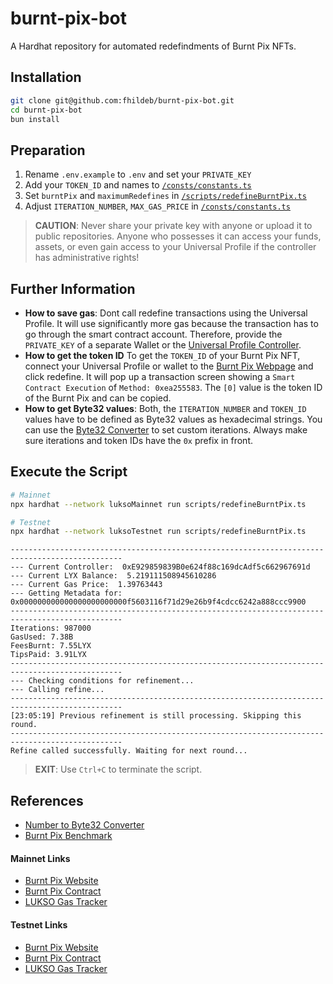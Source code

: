 # burnt-pix-bot

A Hardhat repository for automated redefindments of Burnt Pix NFTs.

## Installation

```bash
git clone git@github.com:fhildeb/burnt-pix-bot.git
cd burnt-pix-bot
bun install
```

## Preparation

1. Rename `.env.example` to `.env` and set your `PRIVATE_KEY`
2. Add your `TOKEN_ID` and names to [`/consts/constants.ts`](./scripts/redefineBurntPix.ts)
3. Set `burntPix` and `maximumRedefines` in [`/scripts/redefineBurntPix.ts`](./scripts/redefineBurntPix.ts)
4. Adjust `ITERATION_NUMBER`, `MAX_GAS_PRICE` in [`/consts/constants.ts`](./consts/constants.ts)

> **CAUTION**: Never share your private key with anyone or upload it to public repositories. Anyone who possesses it can access your funds, assets, or even gain access to your Universal Profile if the controller has administrative rights! 

## Further Information

- **How to save gas**: Dont call redefine transactions using the Universal Profile. It will use significantly more gas because the transaction has to go through the smart contract account. Therefore, provide the `PRIVATE_KEY` of a separate Wallet or the [Universal Profile Controller](https://support.lukso.network/extension/controllers).
- **How to get the token ID** To get the `TOKEN_ID` of your Burnt Pix NFT, connect your Universal Profile or wallet to the [Burnt Pix Webpage](https://burntpix.com/) and click redefine. It will pop up a transaction screen showing a `Smart Contract Execution` of `Method: 0xea255583`. The `[0]` value is the token ID of the Burnt Pix and can be copied.
- **How to get Byte32 values**: Both, the `ITERATION_NUMBER` and `TOKEN_ID` values have to be defined as Byte32 values as hexadecimal strings. You can use the [Byte32 Converter](https://neptunemutual.com/web3-tools/number-to-bytes32-converter/) to set custom iterations. Always make sure iterations and token IDs have the `0x` prefix in front.

## Execute the Script

```bash
# Mainnet
npx hardhat --network luksoMainnet run scripts/redefineBurntPix.ts

# Testnet
npx hardhat --network luksoTestnet run scripts/redefineBurntPix.ts
```

```text
-----------------------------------------------------------------------------------------------
--- Current Controller:  0xE929859839B0e624f88c169dcAdf5c662967691d
--- Current LYX Balance:  5.219111508945610286
--- Current Gas Price:  1.39763443
--- Getting Metadata for:  0x000000000000000000000000f5603116f71d29e26b9f4cdcc6242a888ccc9900
-----------------------------------------------------------------------------------------------
Iterations: 987000
GasUsed: 7.38B
FeesBurnt: 7.55LYX
TipsPaid: 3.91LYX
-----------------------------------------------------------------------------------------------
--- Checking conditions for refinement...
--- Calling refine...
-----------------------------------------------------------------------------------------------
[23:05:19] Previous refinement is still processing. Skipping this round.
-----------------------------------------------------------------------------------------------
Refine called successfully. Waiting for next round...
```

> **EXIT**: Use `Ctrl+C` to terminate the script.

## References

- [Number to Byte32 Converter](https://neptunemutual.com/web3-tools/number-to-bytes32-converter/)
- [Burnt Pix Benchmark](https://github.com/karalabe/burntpix-benchmark)

#### Mainnet Links

- [Burnt Pix Website](https://burntpix.com/)
- [Burnt Pix Contract](https://explorer.execution.mainnet.lukso.network/address/0x3983151E0442906000DAb83c8b1cF3f2D2535F82?tab=contract)
- [LUKSO Gas Tracker](https://explorer.execution.mainnet.lukso.network/stats)

#### Testnet Links

- [Burnt Pix Website](https://testnet.burntpix.com/)
- [Burnt Pix Contract](https://explorer.execution.testnet.lukso.network/address/0x12167f1c2713aC4f740B4700c4C72bC2de6C686f?tab=contract)
- [LUKSO Gas Tracker](https://explorer.execution.testnet.lukso.network/stats)
